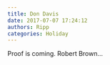 ```yaml
---
title: Don Davis
date: 2017-07-07 17:24:12
authors: Ripp
categories: Holiday
---
```


 Proof is coming. Robert Brown...